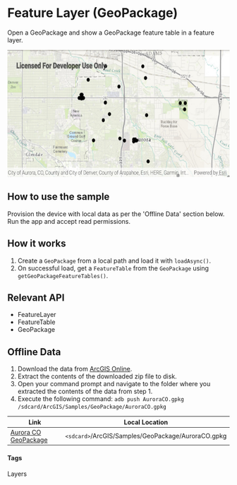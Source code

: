 # Feature Layer (GeoPackage)
Open a GeoPackage and show a GeoPackage feature table in a feature layer.

![Feature layer GeoPackage App](feature-layer-geopackage.png)

## How to use the sample
Provision the device with local data as per the 'Offline Data' section below. Run the app and accept read permissions.

## How it works
1. Create a `GeoPackage` from a local path and load it with `loadAsync()`.
1. On successful load, get a `FeatureTable` from the `GeoPackage` using `getGeoPackageFeatureTables()`.

## Relevant API
* FeatureLayer
* FeatureTable
* GeoPackage

## Offline Data
1. Download the data from [ArcGIS Online](https://www.arcgis.com/home/item.html?id=68ec42517cdd439e81b036210483e8e7).
1. Extract the contents of the downloaded zip file to disk.
1. Open your command prompt and navigate to the folder where you extracted the contents of the data from step 1.
1. Execute the following command: ```adb push AuroraCO.gpkg /sdcard/ArcGIS/Samples/GeoPackage/AuroraCO.gpkg```


Link | Local Location
---------|-------|
|[Aurora CO GeoPackage](https://www.arcgis.com/home/item.html?id=68ec42517cdd439e81b036210483e8e7)| `<sdcard>`/ArcGIS/Samples/GeoPackage/AuroraCO.gpkg|

#### Tags
Layers
